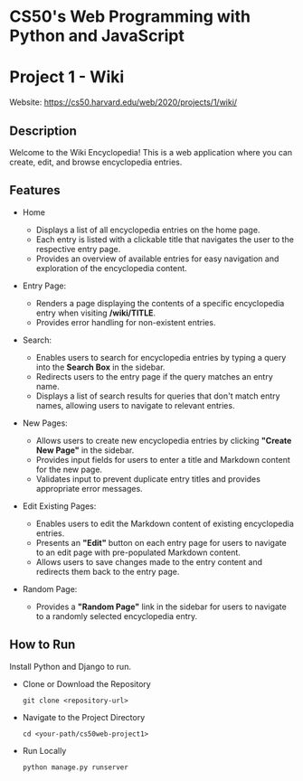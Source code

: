 # CS50's Web Programming with Python and JavaScript

# Project 1 - Wiki
Website: https://cs50.harvard.edu/web/2020/projects/1/wiki/

## Description
Welcome to the Wiki Encyclopedia! This is a web application where you can create, edit, and browse encyclopedia entries.

## Features
- Home 
    - Displays a list of all encyclopedia entries on the home page.
    - Each entry is listed with a clickable title that navigates the user to the respective entry page.
    - Provides an overview of available entries for easy navigation and exploration of the encyclopedia content.

- Entry Page:
    - Renders a page displaying the contents of a specific encyclopedia entry when visiting **/wiki/TITLE**.
    - Provides error handling for non-existent entries.
   
- Search:
    - Enables users to search for encyclopedia entries by typing a query into the **Search Box** in the sidebar.
    - Redirects users to the entry page if the query matches an entry name.
    - Displays a list of search results for queries that don't match entry names, allowing users to navigate to relevant entries.

- New Pages:
    - Allows users to create new encyclopedia entries by clicking **"Create New Page"** in the sidebar.
    - Provides input fields for users to enter a title and Markdown content for the new page.
    - Validates input to prevent duplicate entry titles and provides appropriate error messages.
      
- Edit Existing Pages:
    - Enables users to edit the Markdown content of existing encyclopedia entries.
    - Presents an **"Edit"** button on each entry page for users to navigate to an edit page with pre-populated Markdown content.
    - Allows users to save changes made to the entry content and redirects them back to the entry page.

- Random Page:
    - Provides a **"Random Page"** link in the sidebar for users to navigate to a randomly selected encyclopedia entry.

## How to Run
Install Python and Django to run.

- Clone or Download the Repository
  ```
  git clone <repository-url>
  ```

- Navigate to the Project Directory
  ```
  cd <your-path/cs50web-project1>
  ```
   
- Run Locally
  ```
  python manage.py runserver
  ```
